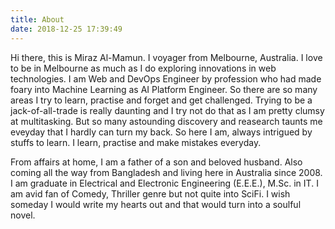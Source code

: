 ```yaml
---
title: About
date: 2018-12-25 17:39:49
---
```

Hi there, this is Miraz Al-Mamun. I voyager from Melbourne, Australia. I love to be in Melbourne as much as I do exploring innovations in web technologies. I am Web and DevOps Engineer by profession who had made foary into Machine Learning as AI Platform Engineer. So there are so many areas I try to learn, practise and forget and get challenged. Trying to be a jack-of-all-trade is really daunting and I try not do that as I am pretty clumsy at multitasking. But so many astounding discovery and reasearch taunts me eveyday that I hardly can turn my back. So here I am, always intrigued by stuffs to learn. I learn, practise and make mistakes everyday. 

From affairs at home, I am a father of a son and beloved husband. Also coming all the way from Bangladesh and living here in Australia since 2008. I am graduate in Electrical and Electronic Engineering (E.E.E.), M.Sc. in IT. I am avid fan of Comedy, Thriller genre but not quite into SciFi. I wish someday I would write my hearts out and that would turn into a soulful novel.
